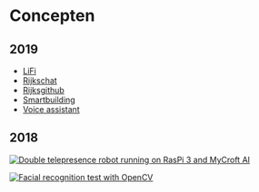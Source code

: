 # Concepten

## 2019

* [LiFi](/concepten/lifi/README.md "LiFi")
* [Rijkschat](/concepten/rijkschat/README.md "Rijkcchat")
* [Rijksgithub](/concepten/rijksgithub/README.md "Rijksgithub")
* [Smartbuilding](/concepten/smartbuidling/README.md "Smart building")
* [Voice assistant](/concepten/voice-assistant/README.md "Voice assistant")


## 2018
[![Double telepresence robot running on RasPi 3 and MyCroft AI ](http://img.youtube.com/vi/a_iK5nGr4y4/0.jpg)](http://www.youtube.com/watch?v=a_iK5nGr4y4 "Double telepresence robot running on RasPi 3 and MyCroft AI ")

[![Facial recognition test with OpenCV](http://img.youtube.com/vi/d4_TjZ5wRGg/0.jpg)](http://www.youtube.com/watch?v=d4_TjZ5wRGg "Facial recognition test with OpenCV")
